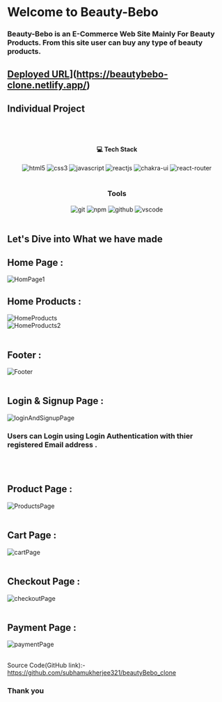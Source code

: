 # Welcome to Beauty-Bebo
<h3>Beauty-Bebo is an E-Commerce Web Site Mainly For Beauty Products. From this site user can buy any type of beauty products.</h3>

## [Deployed URL](https://sephora-nnnow-clone-by-subha.netlify.app/)](https://beautybebo-clone.netlify.app/)

## Individual Project
<br/>


<br/>
<h4 align="center">💻 Tech Stack</h4>
 <div align="center">
 <img src="https://img.shields.io/badge/html5-%23E34F26.svg?style=for-the-badge&logo=html5&logoColor=white" align="center" alt="html5">
 <img src = "https://img.shields.io/badge/css3-%231572B6.svg?style=for-the-badge&logo=css3&logoColor=white" align="center" alt="css3">
 <img src="https://img.shields.io/badge/javascript-%23323330.svg?style=for-the-badge&logo=javascript&logoColor=%23F7DF1E"  align="center" alt="javascript" />
 <img src="https://img.shields.io/badge/React-20232A?style=for-the-badge&logo=react&logoColor=61DAFB"  align="center" alt="reactjs" />
   <img src = "https://img.shields.io/badge/chakra ui-%234ED1C5.svg?style=for-the-badge&logo=chakraui&logoColor=white" align="center" alt="chakra-ui"/>
  <img src="https://img.shields.io/badge/React_Router-CA4245?style=for-the-badge&logo=react-router&logoColor=white"  align="center" alt="react-router" />
</div>
<br/>



<div align="center"><h3 align="center">Tools</h3> 
  <img src="https://img.shields.io/badge/netlify-%23000000.svg?style=for-the-badge&logo=netlify&logoColor=#00C7B7" align="center" alt="git"/>
  <img src = "https://img.shields.io/badge/NPM-%23000000.svg?style=for-the-badge&logo=npm&logoColor=white" align="center" alt="npm">
  <img src="https://img.shields.io/badge/GitHub-100000?style=for-the-badge&logo=github&logoColor=white"  align="center" alt="github"/>
  <img src="https://img.shields.io/badge/Visual%20Studio-5C2D91.svg?style=for-the-badge&logo=visual-studio&logoColor=white"  align="center" alt="vscode"/>      
</div>
<br/>



## Let's Dive into What we have made

## Home Page :
![HomPage1](https://user-images.githubusercontent.com/107471586/214836053-8bb44436-25eb-43e1-a6de-f7fbca3a58e2.PNG)
<br/>

## Home Products :
![HomeProducts](https://user-images.githubusercontent.com/107471586/214836135-856a6754-da78-40ba-a4a1-3aad5b1109c6.PNG) <br/>
![HomeProducts2](https://user-images.githubusercontent.com/107471586/214836178-83334203-c326-469e-a58c-f3f782997222.PNG) <br/> <br/>

## Footer :
![Footer](https://user-images.githubusercontent.com/107471586/214836301-5c4e2179-4de0-4a3a-8d43-577fc016c9fe.PNG)
<br/> <br/>

## Login & Signup Page :
![loginAndSignupPage](https://user-images.githubusercontent.com/107471586/214836560-6374dffd-d5fb-4193-99ed-bc59e03c24ee.PNG)
<br/>
<h3>Users can Login using Login Authentication with thier registered Email address .</h3>
<br/> <br/>

## Product Page :
![ProductsPage](https://user-images.githubusercontent.com/107471586/214836652-31415e79-a58b-46af-9817-656a64956dbe.PNG)
<br/> <br/>

## Cart Page :
![cartPage](https://user-images.githubusercontent.com/107471586/214836839-6f3668e1-5d93-4742-ab9a-275f1a5c0c59.PNG)
<br/> <br/>

## Checkout Page :
![checkoutPage](https://user-images.githubusercontent.com/107471586/214836968-a5f5cefc-adc0-40b4-853c-8ba2a11990fa.PNG)
<br/> <br/>

## Payment Page :
![paymentPage](https://user-images.githubusercontent.com/107471586/214837135-dc75e532-38a1-4644-a9df-427b588ab941.PNG)
<br/> <br/>

Source Code(GitHub link):- https://github.com/subhamukherjee321/beautyBebo_clone


### Thank you
